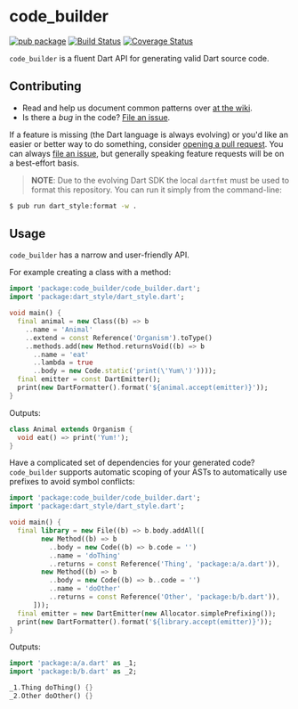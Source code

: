 # code_builder

[![pub package](https://img.shields.io/pub/v/code_builder.svg)](https://pub.dartlang.org/packages/code_builder)
[![Build Status](https://travis-ci.org/dart-lang/code_builder.svg)](https://travis-ci.org/dart-lang/code_builder)
[![Coverage Status](https://coveralls.io/repos/github/dart-lang/code_builder/badge.svg?branch=master)](https://coveralls.io/github/dart-lang/code_builder?branch=master)

`code_builder` is a fluent Dart API for generating valid Dart source code.

## Contributing

* Read and help us document common patterns over [at the wiki][wiki].
* Is there a *bug* in the code? [File an issue][issue].

If a feature is missing (the Dart language is always evolving) or you'd like an
easier or better way to do something, consider [opening a pull request][pull].
You can always [file an issue][issue], but generally speaking feature requests
will be on a best-effort basis.

> **NOTE**: Due to the evolving Dart SDK the local `dartfmt` must be used to
> format this repository. You can run it simply from the command-line:

```sh
$ pub run dart_style:format -w .
```

[wiki]: https://github.com/dart-lang/code_builder/wiki
[issue]: https://github.com/dart-lang/code_builder/issues
[pull]: https://github.com/dart-lang/code_builder/pulls

## Usage

`code_builder` has a narrow and user-friendly API.

For example creating a class with a method:

```dart
import 'package:code_builder/code_builder.dart';
import 'package:dart_style/dart_style.dart';

void main() {
  final animal = new Class((b) => b
    ..name = 'Animal'
    ..extend = const Reference('Organism').toType()
    ..methods.add(new Method.returnsVoid((b) => b
      ..name = 'eat'
      ..lambda = true
      ..body = new Code.static('print(\'Yum\')'))));
  final emitter = const DartEmitter();
  print(new DartFormatter().format('${animal.accept(emitter)}'));
}
```

Outputs:
```dart
class Animal extends Organism {
  void eat() => print('Yum!');
}
```

Have a complicated set of dependencies for your generated code?
`code_builder` supports automatic scoping of your ASTs to automatically
use prefixes to avoid symbol conflicts:

```dart
import 'package:code_builder/code_builder.dart';
import 'package:dart_style/dart_style.dart';

void main() {
  final library = new File((b) => b.body.addAll([
        new Method((b) => b
          ..body = new Code((b) => b.code = '')
          ..name = 'doThing'
          ..returns = const Reference('Thing', 'package:a/a.dart')),
        new Method((b) => b
          ..body = new Code((b) => b..code = '')
          ..name = 'doOther'
          ..returns = const Reference('Other', 'package:b/b.dart')),
      ]));
  final emitter = new DartEmitter(new Allocator.simplePrefixing());
  print(new DartFormatter().format('${library.accept(emitter)}'));
}
```

Outputs:
```dart
import 'package:a/a.dart' as _1;
import 'package:b/b.dart' as _2;

_1.Thing doThing() {}
_2.Other doOther() {}
```